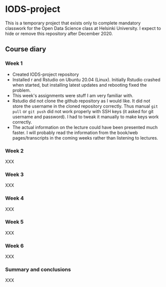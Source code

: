 # IODS-project

This is a temporary project that exists only to complete mandatory
classwork for the Open Data Science class at Helsinki University.  I
expect to hide or remove this repository after December 2020.

## Course diary

### Week 1

* Created IODS-project repository
* Installed r and Rstudio on Ubuntu 20.04 (Linux).  Initially Rstudio
  crashed when started, but installing latest updates and rebooting
  fixed the problem.
* This week's assignments were stuff I am very familiar with.
* Rstudio did not clone the github repository as I would like.  It did not
  store the username in the cloned repository correctly. Thus manual
  ``git pull`` or ``git push`` did not work properly with SSH keys (it asked
  for git username and password).  I had to tweak it manually to make
  keys work correctly.
* The actual information on the lecture could have been presented much
  faster. I will probably read the information from the book/web
  pages/transcripts in the coming weeks rather than listening to
  lectures.

### Week 2

XXX

### Week 3

XXX

### Week 4

XXX

### Week 5

XXX

### Week 6

XXX

### Summary and conclusions

XXX
